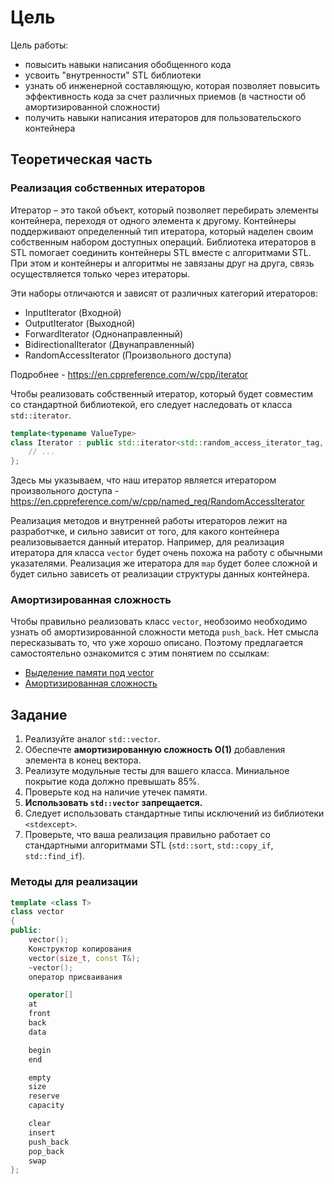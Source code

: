 # Цель
Цель работы:
* повысить навыки написания обобщенного кода
* усвоить "внутренности" STL библиотеки
* узнать об инженерной составляющую, которая позволяет повысить эффективность кода за счет различных приемов (в частности об амортизированной сложности)
* получить навыки написания итераторов для пользовательского контейнера

## Теоретическая часть

### Реализация собственных итераторов

Итератор – это такой объект, который позволяет перебирать элементы контейнера, переходя от одного элемента к другому. Контейнеры поддерживают определенный тип итератора, который наделен своим собственным набором доступных операций. Библиотека итераторов в STL помогает соединить контейнеры STL вместе с алгоритмами STL. При этом и контейнеры и алгоритмы не завязаны друг на друга, связь осуществляется только через итераторы.

Эти наборы отличаются и зависят от различных категорий итераторов:
* InputIterator (Входной)
* OutputIterator (Выходной)
* ForwardIterator (Однонаправленный)
* BidirectionalIterator (Двунаправленный)
* RandomAccessIterator (Произвольного доступа)

Подробнее - https://en.cppreference.com/w/cpp/iterator

Чтобы реализовать собственный итератор, который будет совместим со стандартной библиотекой, его следует наследовать от класса `std::iterator`.

```cpp
template<typename ValueType>
class Iterator : public std::iterator<std::random_access_iterator_tag, ValueType> {
    // ...
};
```

Здесь мы указываем, что наш итератор является итератором произвольного доступа - https://en.cppreference.com/w/cpp/named_req/RandomAccessIterator

Реализация методов и внутренней работы итераторов лежит на разработчке, и сильно зависит от того, для какого контейнера реализовывается данный итератор.
Например, для реализация итератора для класса `vector` будет очень похожа на работу с обычными указателями. Реализация же итератора для `map` будет более сложной и будет сильно зависеть от реализации структуры данных контейнера.

### Амортизированная сложность

Чтобы правильно реализовать класс `vector`, необзоимо необходимо узнать об амортизированной сложности метода `push_back`. Нет смысла пересказывать то, что уже хорошо описано. Поэтому предлагается самостоятельно ознакомится с этим понятием по ссылкам:
- [Выделение памяти под vector](http://alenacpp.blogspot.com/2005/06/vector_30.html)
- [Амортизированная сложность](https://www.coursera.org/lecture/c-plus-plus-red/amortizirovannaia-slozhnost-sGVxq)

## Задание

1. Реализуйте аналог `std::vector`.
1. Обеспечте **амортизированную сложность O(1)** добавления элемента в конец вектора.
1. Реализуте модульные тесты для вашего класса. Миниальное покрытие кода должно превышать 85%.
1. Проверьте код на наличие утечек памяти.
1. **Использовать `std::vector` запрещается.**
1. Следует использовать стандартные типы исключений из библиотеки `<stdexcept>`.
1. Проверьте, что ваша реализация правильно работает со стандартными алгоритмами STL (`std::sort`, `std::copy_if`, `std::find_if`).

### Методы для реализации
```cpp
template <class T>
class vector
{
public:
    vector();
    Конструктор копирования
    vector(size_t, const T&);
    ~vector();
    оператор присваивания

    operator[]
    at
    front
    back
    data

    begin
    end

    empty
    size
    reserve
    capacity

    clear
    insert
    push_back
    pop_back
    swap
};
```
